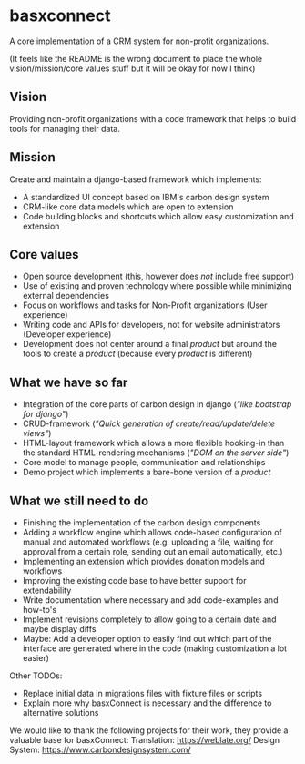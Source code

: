 basxconnect
===========

A core implementation of a CRM system for non-profit organizations.

(It feels like the README is the wrong document to place the whole vision/mission/core values stuff but it will be okay for now I think)

Vision
------
Providing non-profit organizations with a code framework that helps to build tools for managing their data.

Mission
-------
Create and maintain a django-based framework which implements:
- A standardized UI concept based on IBM's carbon design system
- CRM-like core data models which are open to extension
- Code building blocks and shortcuts which allow easy customization and extension

Core values
-----------
- Open source development (this, however does *not* include free support)
- Use of existing and proven technology where possible while minimizing external dependencies
- Focus on workflows and tasks for Non-Profit organizations (User experience)
- Writing code and APIs for developers, not for website administrators (Developer experience)
- Development does not center around a final *product* but around the tools to create a *product* (because every *product* is different)


What we have so far
-------------------

- Integration of the core parts of carbon design in django (*"like bootstrap for django"*)
- CRUD-framework (*"Quick generation of create/read/update/delete views"*)
- HTML-layout framework which allows a more flexible hooking-in than the standard HTML-rendering mechanisms (*"DOM on the server side"*)
- Core model to manage people, communication and relationships
- Demo project which implements a bare-bone version of a *product*

What we still need to do
------------------------

- Finishing the implementation of the carbon design components
- Adding a workflow engine which allows code-based configuration of manual and automated workflows (e.g. uploading a file, waiting for approval from a certain role, sending out an email automatically, etc.)
- Implementing an extension which provides donation models and workflows
- Improving the existing code base to have better support for extendability
- Write documentation where necessary and add code-examples and how-to's
- Implement revisions completely to allow going to a certain date and maybe display diffs
- Maybe: Add a developer option to easily find out which part of the interface are generated where in the code (making customization a lot easier)

Other TODOs:
- Replace initial data in migrations files with fixture files or scripts
- Explain more why basxConnect is necessary and the difference to alternative solutions

We would like to thank the following projects for their work, they provide a valuable base for basxConnect:
Translation: https://weblate.org/
Design System: https://www.carbondesignsystem.com/
